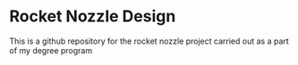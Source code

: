 # Rocket Nozzle Design
This is a github repository for the rocket nozzle project carried out as a part of my degree program
